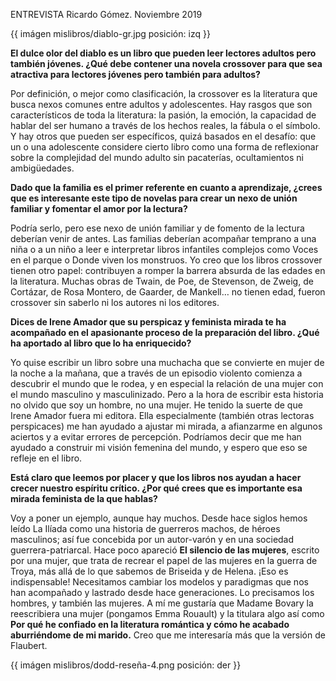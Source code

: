 


ENTREVISTA
Ricardo Gómez. Noviembre 2019 


{{ imágen mislibros/diablo-gr.jpg posición: izq }} 


**El dulce olor del diablo es un libro que pueden leer lectores adultos pero también jóvenes. ¿Qué debe contener una novela crossover para que sea atractiva para lectores jóvenes pero también para adultos?**

Por definición, o mejor como clasificación, la crossover es la literatura que busca nexos comunes entre adultos y adolescentes. Hay rasgos que son característicos de toda la literatura: la pasión, la emoción, la capacidad de hablar del ser humano a través de los hechos reales, la fábula o el símbolo. Y hay otros que pueden ser específicos, quizá basados en el desafío: que un o una adolescente considere cierto libro como una forma de reflexionar sobre la complejidad del mundo adulto sin pacaterías, ocultamientos ni ambigüedades. 

**Dado que la familia es el primer referente en cuanto a aprendizaje, ¿crees que es interesante este tipo de novelas para crear un nexo de unión familiar y fomentar el amor por la lectura?**

Podría serlo, pero ese nexo de unión familiar y de fomento de la lectura deberían venir de antes. Las familias deberían acompañar temprano a una niña o a un niño a leer e interpretar libros infantiles complejos como Voces en el parque o Donde viven los monstruos. Yo creo que los libros crossover tienen otro papel: contribuyen a romper la barrera absurda de las edades en la literatura. Muchas obras de Twain, de Poe, de Stevenson, de Zweig, de Cortázar, de Rosa Montero, de Gaarder, de Mankell… no tienen edad, fueron crossover sin saberlo ni los autores ni los editores. 

**Dices de Irene Amador que su perspicaz y feminista mirada te ha acompañado en el apasionante proceso de la preparación del libro. ¿Qué ha aportado al libro que lo ha enriquecido?**

Yo quise escribir un libro sobre una muchacha que se convierte en mujer de la noche a la mañana, que a través de un episodio violento comienza a descubrir el mundo que le rodea, y en especial la relación de una mujer con el mundo masculino y masculinizado. Pero a la hora de escribir esta historia no olvido que soy un hombre, no una mujer. He tenido la suerte de que Irene Amador fuera mi editora. Ella especialmente (también otras lectoras perspicaces) me han ayudado a ajustar mi mirada, a afianzarme en algunos aciertos y a evitar errores de percepción. Podríamos decir que me han ayudado a construir mi visión femenina del mundo, y espero que eso se refleje en el libro.   

**Está claro que leemos por placer y que los libros nos ayudan a hacer crecer nuestro espíritu crítico. ¿Por qué crees que es importante esa mirada feminista de la que hablas?**

Voy a poner un ejemplo, aunque hay muchos. Desde hace siglos hemos leído La Ilíada como una historia de guerreros machos, de héroes masculinos; así fue concebida por un autor-varón y en una sociedad guerrera-patriarcal. Hace poco apareció **El silencio de las mujeres**, escrito por una mujer, que trata de recrear el papel de las mujeres en la guerra de Troya, más allá de lo que sabemos de Briseida y de Helena. ¡Eso es indispensable! Necesitamos cambiar los modelos y paradigmas que nos han acompañado y lastrado desde hace generaciones. Lo precisamos los hombres, y también las mujeres. A mí me gustaría que Madame Bovary la reescribiera una mujer (pongamos Emma Rouault) y la titulara algo así como **Por qué he confiado en la literatura romántica y cómo he acabado aburriéndome de mi marido.** Creo que me interesaría más que la versión de Flaubert. 

{{ imágen mislibros/dodd-reseña-4.png posición: der }}
